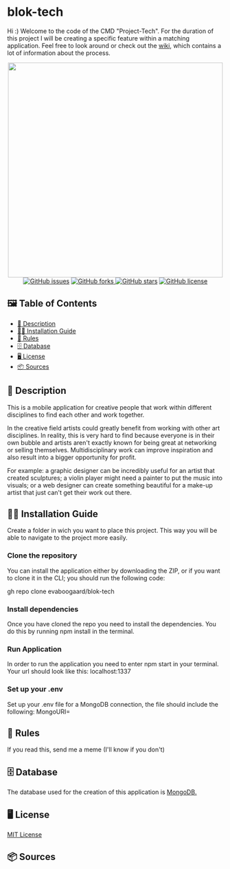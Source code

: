 # blok-tech

Hi :) Welcome to the code of the CMD "Project-Tech". For the duration of this project I will be creating a specific feature within a matching application. Feel free to look around or check out the [wiki](https://github.com/evaboogaard/blok-tech/wiki), which contains a lot of information about the process.

<section align="center">
<img width="500px" alt="" src="https://user-images.githubusercontent.com/94062754/156223856-9e7bb4f2-2f4e-476a-8f8f-1c878ed22167.png">
</section>

<section align="center">
      <a href="https://github.com/evaboogaard/blok-tech/issues"><img alt="GitHub issues" src="https://img.shields.io/github/issues/evaboogaard/blok-tech"></a>
      <a href="https://github.com/evaboogaard/blok-tech/network"><img alt="GitHub forks" src="https://img.shields.io/github/forks/evaboogaard/blok-tech"</a>
      <a href="https://github.com/evaboogaard/blok-tech/stargazers"><img alt="GitHub stars" src="https://img.shields.io/github/stars/evaboogaard/blok-tech"></a>
      <a href="https://github.com/evaboogaard/blok-tech/blob/main/LICENSE.md"><img alt="GitHub license" src="https://img.shields.io/github/license/evaboogaard/blok-tech""></a>
  </section>


## 🖼 Table of Contents
- [🎨 Description](https://github.com/evaboogaard/blok-tech#-description)
- [🧙‍♂ ‍Installation Guide](https://github.com/evaboogaard/blok-tech#-installation-guide)
- [🚫 Rules](https://github.com/evaboogaard/blok-tech#-rules)
- [🗄 Database](https://github.com/evaboogaard/blok-tech#-database)
- [🖥 License](https://github.com/evaboogaard/blok-tech#-license)
- [📦 Sources](https://github.com/evaboogaard/blok-tech#-sources)

## 🎨 Description
This is a mobile application for creative people that work within different disciplines to find each other and work together. 

In the creative field artists could greatly benefit from working with other art disciplines. In reality, this is very hard to find because everyone is in their own bubble and artists aren't exactly known for being great at networking or selling themselves. Multidisciplinary work can improve inspiration and also result into a bigger opportunity for profit.

For example: a graphic designer can be incredibly useful for an artist that created sculptures; a violin player might need a painter to put the music into visuals; or a web designer can create something beautiful for a make-up artist that just can't get their work out there.

## 🧙‍♂ ‍Installation Guide
Create a folder in wich you want to place this project. This way you will be able to navigate to the project more easily.

### Clone the repository
You can install the application either by downloading the ZIP, or if you want to clone it in the CLI; you should run the following code:

gh repo clone evaboogaard/blok-tech

### Install dependencies
Once you have cloned the repo you need to install the dependencies. You do this by running npm install in the terminal.

### Run Application
In order to run the application you need to enter npm start in your terminal. Your url should look like this: localhost:1337

### Set up your .env
Set up your .env file for a MongoDB connection, the file should include the following: MongoURI= <YOUR MONGO DB URI>

## 🚫 Rules
If you read this, send me a meme (I'll know if you don't)

## 🗄 Database
The database used for the creation of this application is [MongoDB.](https://www.mongodb.com/)

## 🖥 License
[MIT License](https://github.com/evaboogaard/blok-tech/blob/main/LICENSE.md)

## 📦 Sources
